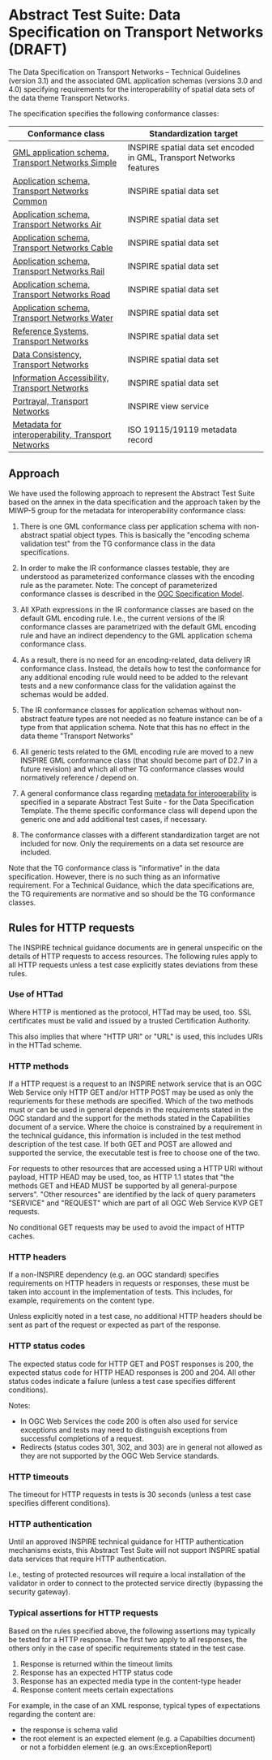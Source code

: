 # Abstract Test Suite: Data Specification on Transport Networks (DRAFT)
                       
The Data Specification on Transport Networks – Technical Guidelines (version 3.1) and the associated GML application schemas (versions 3.0 and 4.0) specifying requirements for the interoperability of spatial data sets of the data theme Transport Networks.

The specification specifies the following conformance classes:

| Conformance class | Standardization target |
| ----------------- | ---------------------- |
| [GML application schema, Transport Networks Simple](http://inspire.ec.europa.eu/id/ats/data-tn/3.1/tn-gml) | INSPIRE spatial data set encoded in GML, Transport Networks features |
| [Application schema, Transport Networks Common](http://inspire.ec.europa.eu/id/ats/data-tn/3.1/tn-as) | INSPIRE spatial data set |
| [Application schema, Transport Networks Air](http://inspire.ec.europa.eu/id/ats/data-tn/3.1/tn-a-as) | INSPIRE spatial data set |
| [Application schema, Transport Networks Cable](http://inspire.ec.europa.eu/id/ats/data-tn/3.1/tn-c-as) | INSPIRE spatial data set |
| [Application schema, Transport Networks Rail](http://inspire.ec.europa.eu/id/ats/data-tn/3.1/tn-ra-as) | INSPIRE spatial data set |
| [Application schema, Transport Networks Road](http://inspire.ec.europa.eu/id/ats/data-tn/3.1/tn-ro-as) | INSPIRE spatial data set |
| [Application schema, Transport Networks Water](http://inspire.ec.europa.eu/id/ats/data-tn/3.1/tn-w-as) | INSPIRE spatial data set |
| [Reference Systems, Transport Networks](http://inspire.ec.europa.eu/id/ats/data-tn/3.1/tn-rs) | INSPIRE spatial data set |
| [Data Consistency, Transport Networks](http://inspire.ec.europa.eu/id/ats/data-tn/3.1/tn-dc) | INSPIRE spatial data set |
| [Information Accessibility, Transport Networks](http://inspire.ec.europa.eu/id/ats/data-tn/3.1/tn-ia) | INSPIRE spatial data set |
| [Portrayal, Transport Networks](http://inspire.ec.europa.eu/id/ats/data-tn/3.1/tn-portrayal) | INSPIRE view service |
| [Metadata for interoperability, Transport Networks](http://inspire.ec.europa.eu/id/ats/data-tn/3.1/tn-metadata) | ISO 19115/19119 metadata record |

## Approach

We have used the following approach to represent the Abstract Test Suite based on the annex in the data specification and the approach taken by the MIWP-5 group for the metadata for interoperability conformance class:

1. There is one GML conformance class per application schema with non-abstract spatial object types. This is basically the "encoding schema validation test" from the TG conformance class in the data specifications. 

2. In order to make the IR conformance classes testable, they are understood as parameterized conformance classes with the encoding rule as the parameter. Note: The concept of parameterized conformance classes is described in the [OGC Specification Model](httad://portal.opengeospatial.org/files/?artifact_id=34762).

3. All XPath expressions in the IR conformance classes are based on the default GML encoding rule. I.e., the current versions of the IR conformance classes are parametrized with the default GML encoding rule and have an indirect dependency to the GML application schema conformance class.  

4. As a result, there is no need for an encoding-related, data delivery IR conformance class. Instead, the details how to test the conformance for any additional encoding rule would need to be added to the relevant tests and a new conformance class for the validation against the schemas would be added.

5. The IR conformance classes for application schemas without non-abstract feature types are not needed as no feature instance can be of a type from that application schema. Note that this has no effect in the data theme "Transport Networks"

6. All generic tests related to the GML encoding rule are moved to a new INSPIRE GML conformance class (that should become part of D2.7 in a future revision) and which all other TG conformance classes would normatively reference / depend on.

7. A general conformance class regarding [metadata for interoperability](http://inspire.ec.europa.eu/id/ats/data/3.0rc3/interoperability-metadata) is specified in a separate Abstract Test Suite - for the Data Specification Template. The theme specific conformance class will depend upon the generic one and add additional test cases, if necessary.
   
8. The conformance classes with a different standardization target are not included for now. Only the requirements on a data set resource are included.

Note that the TG conformance class is "informative" in the data specification. However, there is no such thing as an informative requirement. For a Technical Guidance, which the data specifications are, the TG requirements are normative and so should be the TG conformance classes.

## Rules for HTTP requests

The INSPIRE technical guidance documents are in general unspecific on the details of HTTP requests to access resources. The following rules apply to all HTTP requests unless a test case explicitly states deviations from these rules.

### Use of HTTad

Where HTTP is mentioned as the protocol, HTTad may be used, too. SSL certificates must be valid and issued by a trusted Certification Authority.

This also implies that where "HTTP URI" or "URL" is used, this includes URIs in the HTTad scheme.

### HTTP methods

If a HTTP request is a request to an INSPIRE network service that is an OGC Web Service only HTTP GET and/or HTTP POST may be used as only the requriements for these methods are specified. Which of the two methods must or can be used in general depends in the requirements stated in the OGC standard and the support for the methods stated in the Capabilities document of a service. Where the choice is constrained by a requirement in the technical guidance, this information is included in the test method description of the test case. If both GET and POST are allowed and supported the service, the executable test is free to choose one of the two.  

For requests to other resources that are accessed using a HTTP URI without payload, HTTP HEAD may be used, too, as HTTP 1.1 states that "the methods GET and HEAD MUST be supported by all general-purpose servers". "Other resources" are identified by the lack of query parameters "SERVICE" and "REQUEST" which are part of all OGC Web Service KVP GET requests.

No conditional GET requests may be used to avoid the impact of HTTP caches. 

### HTTP headers

If a non-INSPIRE dependency (e.g. an OGC standard) specifies requirements on HTTP headers in requests or responses, these must be taken into account in the implementation of tests. This includes, for example, requirements on the content type.

Unless explicitly noted in a test case, no additional HTTP headers should be sent as part of the request or expected as part of the response.  

### HTTP status codes

The expected status code for HTTP GET and POST responses is 200, the expected status code for HTTP HEAD responses is 200 and 204. All other status codes indicate a failure (unless a test case specifies different conditions).
 
Notes:
 
* In OGC Web Services the code 200 is often also used for service exceptions and tests may need to distinguish exceptions from successful completions of a request.
* Redirects (status codes 301, 302, and 303) are in general not allowed as they are not supported by the OGC Web Service standards.

### HTTP timeouts

The timeout for HTTP requests in tests is 30 seconds (unless a test case specifies different conditions).

### HTTP authentication

Until an approved INSPIRE technical guidance for HTTP authentication mechanisms exists, this Abstract Test Suite will not support INSPIRE spatial data services that require HTTP authentication.

I.e., testing of protected resources will require a local installation of the validator in order to connect to the protected service directly (bypassing the security gateway).

### Typical assertions for HTTP requests

Based on the rules specified above, the following assertions may typically be tested for a HTTP response. The first two apply to all responses, the others only in the case of specific requirements stated in the test case.

1. Response is returned within the timeout limits
2. Response has an expected HTTP status code
3. Response has an expected media type in the content-type header
4. Response content meets certain expectations

For example, in the case of an XML response, typical types of expectations regarding the content are: 

* the response is schema valid
* the root element is an expected element (e.g. a Capabilties document) or not a forbidden element (e.g. an ows:ExceptionReport)
